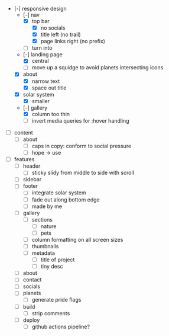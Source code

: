 * [-] responsive design
    * [-] nav
        * [x] top bar
            * [x] no socials
            * [x] title left (no trail)
            * [x] page links right (no prefix)
        * [ ] turn into <nav>
    * [-] landing page
        * [x] central
        * [ ] move up a squidge to avoid planets intersecting icons
    * [x] about
        * [x] narrow text
        * [x] space out title
    * [x] solar system
        * [x] smaller
    * [-] gallery
        * [x] column too thin
        * [ ] invert media queries for :hover handling
* [ ] content
    * [ ] about
        * [ ] caps in copy: conform to social pressure
        * [ ] hope -> use
* [ ] features
    * [ ] header
        * [ ] sticky slidy from middle to side with scroll
    * [ ] sidebar
    * [ ] footer
        * [ ] integrate solar system
        * [ ] fade out along bottom edge
        * [ ] made by me
    * [ ] gallery
        * [ ] sections
            * [ ] nature
            * [ ] pets
        * [ ] column formatting on all screen sizes
        * [ ] thumbnails
        * [ ] metadata
            * [ ] title of project
            * [ ] tiny desc
    * [ ] about
    * [ ] contact
    * [ ] socials
    * [ ] planets
        * [ ] generate pride flags
    * [ ] build
        * [ ] strip comments
    * [ ] deploy
        * [ ] github actions pipeline?
